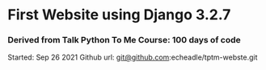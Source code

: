 # First Website using Django 3.2.7

### Derived from Talk Python To Me Course: 100 days of code

Started: Sep 26 2021
Github url: git@github.com:echeadle/tptm-webste.git